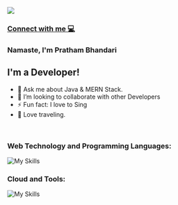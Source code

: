 ![](https://komarev.com/ghpvc/?username=prathambhandari&style=for-the-badge&color=grey)



### [Connect with me 💻](https://www.prathambhandari.xyz/)


### Namaste, I'm Pratham Bhandari

## I'm a Developer!
- 🌱 Ask me about Java & MERN Stack.
- 👯 I’m looking to collaborate with other Developers 
- ⚡ Fun fact: I love to Sing 
- 💬 Love traveling.
  
<br />


### Web Technology and Programming Languages:
![My Skills](https://skillicons.dev/icons?i=html,css,js,ts,react,redux,nextjs,tailwind,sass,java,c,nodejs,mongodb)

### Cloud and Tools:

![My Skills](https://skillicons.dev/icons?i=aws,linux,docker,kubernetes,)



<!--
![](http://github-profile-summary-cards.vercel.app/api/cards/profile-details?username=prathambhandari&theme=transparent)
![](http://github-profile-summary-cards.vercel.app/api/cards/repos-per-language?username=prathambhandari&theme=transparent)
![](http://github-profile-summary-cards.vercel.app/api/cards/most-commit-language?username=prathambhandari&theme=transparent)
![](http://github-profile-summary-cards.vercel.app/api/cards/stats?username=prathambhandari&theme=transparent)
![](http://github-profile-summary-cards.vercel.app/api/cards/productive-time?username=prathambhandari&theme=transparent)
-->





